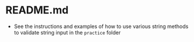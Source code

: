 # README.md

- See the instructions and examples of how to use various string methods to validate string input in the `practice` folder
  
